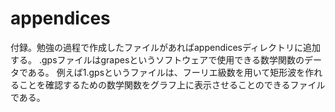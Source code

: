 ﻿# appendices
付録。勉強の過程で作成したファイルがあればappendicesディレクトリに追加する。
.gpsファイルはgrapesというソフトウェアで使用できる数学関数のデータである。
例えば1.gpsというファイルは、フーリエ級数を用いて矩形波を作れることを確認するための数学関数をグラフ上に表示させることのできるファイルである。
